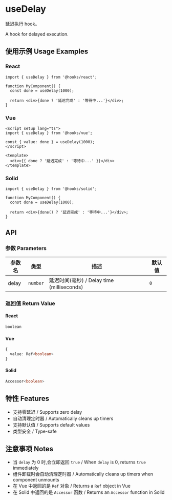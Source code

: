 # useDelay

延迟执行 hook。

A hook for delayed execution.

## 使用示例 Usage Examples

### React

```tsx
import { useDelay } from '@hooks/react';

function MyComponent() {
  const done = useDelay(1000);
  
  return <div>{done ? '延迟完成' : '等待中...'}</div>;
}
```

### Vue

```vue
<script setup lang="ts">
import { useDelay } from '@hooks/vue';

const { value: done } = useDelay(1000);
</script>

<template>
  <div>{{ done ? '延迟完成' : '等待中...' }}</div>
</template>
```

### Solid

```tsx
import { useDelay } from '@hooks/solid';

function MyComponent() {
  const done = useDelay(1000);
  
  return <div>{done() ? '延迟完成' : '等待中...'}</div>;
}
```

## API

### 参数 Parameters

| 参数名 | 类型 | 描述 | 默认值 |
|--------|------|------|--------|
| delay | `number` | 延迟时间(毫秒) / Delay time (milliseconds) | `0` |

### 返回值 Return Value

#### React

```typescript
boolean
```

#### Vue

```typescript
{
  value: Ref<boolean>
}
```

#### Solid

```typescript
Accessor<boolean>
```

## 特性 Features

- 支持零延迟 / Supports zero delay
- 自动清理定时器 / Automatically cleans up timers
- 支持默认值 / Supports default values
- 类型安全 / Type-safe

## 注意事项 Notes

- 当 `delay` 为 0 时,会立即返回 `true` / When `delay` is 0, returns `true` immediately
- 组件卸载时会自动清理定时器 / Automatically cleans up timers when component unmounts
- 在 Vue 中返回的是 `Ref` 对象 / Returns a `Ref` object in Vue
- 在 Solid 中返回的是 `Accessor` 函数 / Returns an `Accessor` function in Solid 